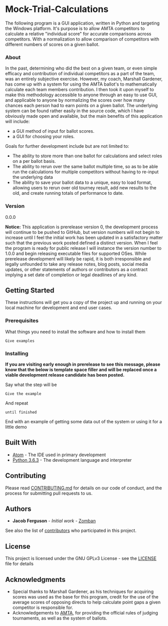 # Mock-Trial-Calculations

The following program is a GUI application, written in Python and targeting the Windows platform. It's purpose is to allow AMTA competitors to calculate a relative "individual score" for accurate comparisons across competitors. With a normalization to allow comparison of competitors with different numbers of scores on a given ballot. 
### About

In the past, determining who did the best on a given team, or even simple efficacy and contribution of individual competitors as a part of the team, was an entirely subjective exercise. However, my coach, Marshall Gardener, has come up with a system for using the AMTA ballot's to mathematically calculate each team members contribution. I then took it upon myself to make this methodology accessible to anyone through an easy to use GUI, and applicable to anyone by normalizing the scores over how many chances each person had to earn points on a given ballot.
The underlying system can be found rather easily in the source code, which I have obviously made open and available, but the main benefits of this application will include:

* a GUI method of input for ballot scores.
* a GUI for choosing your roles.

Goals for further development include but are not limited to:

* The ability to store more than one ballot for calculations and select roles on a per ballot basis.
* The ability to rerun over the same ballot multiple time, so as to be able run the calculations for multiple competitors without having to re-input the underlying data
* The ability to save your ballot data to a unique, easy to load format, allowing users to rerun over old tourney result, add new results to the old, and create running totals of performance to date.

### Version

0.0.0

**Notice:** This application is prerelease version 0, the development process will continue to be pushed to GitHub, but version numbers will not begin to increase until I feel the initial work has been updated in a satisfactory matter such that the previous work posted defined a distinct version. When I feel the program is ready for public release I will instance the version number to 1.0.0 and begin releasing executable files for supported OSes. While prerelease development will likely be rapid, it is both irresponsible and legally unfounded to take any release notes, blog posts, social media updates, or other statements of authors or contributors as a contract implying a set date of completion or legal deadlines of any kind.

## Getting Started

These instructions will get you a copy of the project up and running on your local machine for development and end user cases.

### Prerequisites

What things you need to install the software and how to install them

```
Give examples
```

### Installing

**If you are visiting early enough in prerelease to see this message, please know that the below is template space filler and will be replaced once a viable development release candidate has been posted.**

Say what the step will be

```
Give the example
```

And repeat

```
until finished
```

End with an example of getting some data out of the system or using it for a little demo

## Built With

* [Atom](https://atom.io/) - The IDE used in primary development
* [Python 3.6.3](https://www.python.org/downloads/release/python-363/) - The development language and interpreter

## Contributing

Please read [CONTRIBUTING.md](CONTRIBUTING.md) for details on our code of conduct, and the process for submitting pull requests to us.

## Authors

* **Jacob Ferguson** - *Initial work* - [Zomban](https://github.com/zomban)

See also the list of [contributors](https://github.com/your/project/contributors) who participated in this project.

## License

This project is licensed under the GNU GPLv3 License - see the [LICENSE](LICENSE) file for details

## Acknowledgments

* Special thanks to Marshall Gardener, as his techniques for acquiring scores was used as the base for this program, credit for the use of the average scores of opposing directs to help calculate point gaps a given competitor is responsible for.
* Acknowledgements to [AMTA](http://www.collegemocktrial.org/), for providing the official rules of judging tournaments, as well as the system of ballots.
